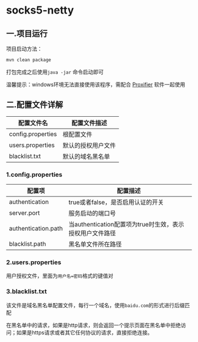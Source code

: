 # socks5-netty

## 一.项目运行

项目启动方法：

```bash
mvn clean package
```

打包完成之后使用`java -jar` 命令启动即可

温馨提示：windows环境无法直接使用该程序，需配合 [Proxifier](https://www.proxifier.com/download/) 软件一起使用

## 二.配置文件详解

|配置文件名|配置文件描述|
|---|---|
|config.properties|根配置文件|
|users.properties|默认的授权用户文件|
|blacklist.txt|默认的域名黑名单|

### 1.config.properties

|配置项|配置描述|
|---|---|
|authentication|true或者false，是否启用认证的开关|
|server.port|服务启动的端口号|
|authentication.path|当authentication配置项为true时生效，表示授权用户文件路径|
|blacklist.path|黑名单文件所在路径|

### 2.users.properties

用户授权文件，里面为`用户名=密码`格式的键值对

### 3.blacklist.txt
该文件是域名黑名单配置文件，每行一个域名，使用`baidu.com`的形式进行后缀匹配

在黑名单中的请求，如果是http请求，则会返回一个提示页面在黑名单中拒绝访问；如果是https请求或者其它任何协议的请求，直接拒绝连接。



